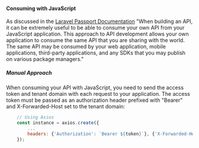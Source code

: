 #### Consuming with JavaScript
As discussed in the [Laravel Passport Documentation](https://laravel.com/docs/8.x/passport#consuming-your-api-with-javascript) "When building an API, it can be extremely useful to be able to consume your own API from your JavaScript application. This approach to API development allows your own application to consume the same API that you are sharing with the world. The same API may be consumed by your web application, mobile applications, third-party applications, and any SDKs that you may publish on various package managers."

##### Manual Approach
When consuming your API with JavaScript, you need to send the access token and tenant domain with each request to your application. The access token must be passed as an authorization header prefixed with "Bearer" and X-Forwarded-Host set to the tenant domain:

```js
    // Using Axios
    const instance = axios.create({
        ...
        headers: {'Authorization': `Bearer ${token}`}, {'X-Forwarded-Host': 'domain'}
    });
```

